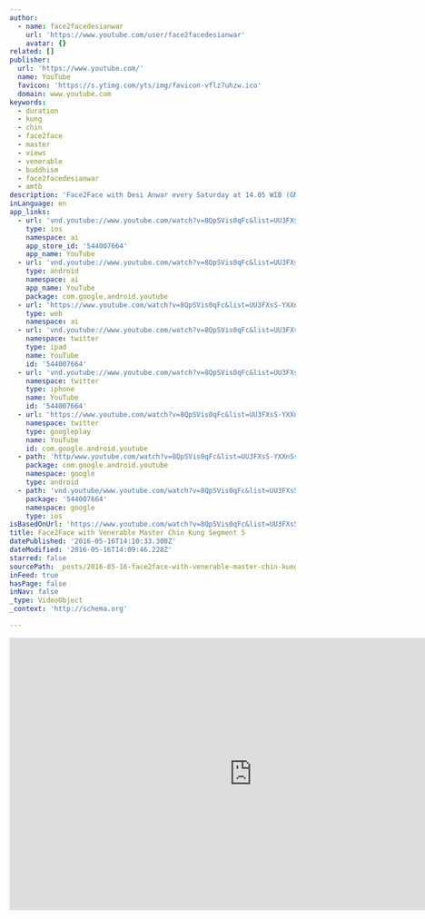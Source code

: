 ```yaml
---
author:
  - name: face2facedesianwar
    url: 'https://www.youtube.com/user/face2facedesianwar'
    avatar: {}
related: []
publisher:
  url: 'https://www.youtube.com/'
  name: YouTube
  favicon: 'https://s.ytimg.com/yts/img/favicon-vflz7uhzw.ico'
  domain: www.youtube.com
keywords:
  - duration
  - kung
  - chin
  - face2face
  - master
  - views
  - venerable
  - buddhism
  - face2facedesianwar
  - amtb
description: 'Face2Face with Desi Anwar every Saturday at 14.05 WIB (GMT+7) only on Metro TV Facebook: https://www.facebook.com/pages/Face2F... Twitter: https://twitter.com/face2face_metro'
inLanguage: en
app_links:
  - url: 'vnd.youtube://www.youtube.com/watch?v=8QpSVis0qFc&list=UU3FXsS-YXXn5sx87vg_DzSA&feature=applinks'
    type: ios
    namespace: ai
    app_store_id: '544007664'
    app_name: YouTube
  - url: 'vnd.youtube://www.youtube.com/watch?v=8QpSVis0qFc&list=UU3FXsS-YXXn5sx87vg_DzSA&feature=applinks'
    type: android
    namespace: ai
    app_name: YouTube
    package: com.google.android.youtube
  - url: 'https://www.youtube.com/watch?v=8QpSVis0qFc&list=UU3FXsS-YXXn5sx87vg_DzSA&feature=applinks'
    type: web
    namespace: ai
  - url: 'vnd.youtube://www.youtube.com/watch?v=8QpSVis0qFc&list=UU3FXsS-YXXn5sx87vg_DzSA&feature=applinks'
    namespace: twitter
    type: ipad
    name: YouTube
    id: '544007664'
  - url: 'vnd.youtube://www.youtube.com/watch?v=8QpSVis0qFc&list=UU3FXsS-YXXn5sx87vg_DzSA&feature=applinks'
    namespace: twitter
    type: iphone
    name: YouTube
    id: '544007664'
  - url: 'https://www.youtube.com/watch?v=8QpSVis0qFc&list=UU3FXsS-YXXn5sx87vg_DzSA'
    namespace: twitter
    type: googleplay
    name: YouTube
    id: com.google.android.youtube
  - path: 'http/www.youtube.com/watch?v=8QpSVis0qFc&list=UU3FXsS-YXXn5sx87vg_DzSA'
    package: com.google.android.youtube
    namespace: google
    type: android
  - path: 'vnd.youtube/www.youtube.com/watch?v=8QpSVis0qFc&list=UU3FXsS-YXXn5sx87vg_DzSA'
    package: '544007664'
    namespace: google
    type: ios
isBasedOnUrl: 'https://www.youtube.com/watch?v=8QpSVis0qFc&list=UU3FXsS-YXXn5sx87vg_DzSA'
title: Face2Face with Venerable Master Chin Kung Segment 5
datePublished: '2016-05-16T14:10:33.308Z'
dateModified: '2016-05-16T14:09:46.228Z'
starred: false
sourcePath: _posts/2016-05-16-face2face-with-venerable-master-chin-kung-segment-5.md
inFeed: true
hasPage: false
inNav: false
_type: VideoObject
_context: 'http://schema.org'

---
```

<iframe src="https://cdn.embedly.com/widgets/media.html?src=https%3A%2F%2Fwww.youtube.com%2Fembed%2Fvideoseries%3Flist%3DUU3FXsS-YXXn5sx87vg_DzSA&amp;url=http%3A%2F%2Fwww.youtube.com%2Fwatch%3Fv%3D8QpSVis0qFc&amp;image=https%3A%2F%2Fi.ytimg.com%2Fvi%2F8QpSVis0qFc%2Fhqdefault.jpg&amp;key=b7d04c9b404c499eba89ee7072e1c4f7&amp;type=text%2Fhtml&amp;schema=youtube" width="854" height="480" scrolling="no" frameborder="0" allowfullscreen="" style=""></iframe>